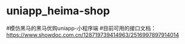 # uniapp_heima-shop
#模仿黑马的黑马优购uniapp-小程序端
#目前可用的接口文档：https://www.showdoc.com.cn/128719739414963/2516997897914014
